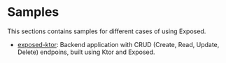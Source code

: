 # Samples

This sections contains samples for different cases of using Exposed.

- [exposed-ktor](exposed-ktor): Backend application with CRUD (Create, Read, Update, Delete) endpoins, built using Ktor and Exposed. 
